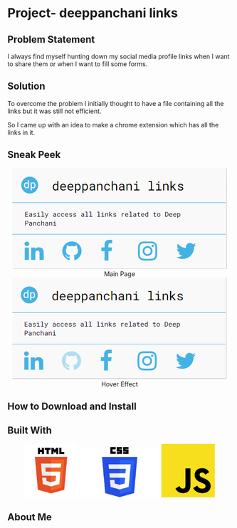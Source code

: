 # Project- deeppanchani links
## Problem Statement
I always find myself hunting down my social media profile links when I want to share them or when I want to fill some forms.
## Solution
To overcome the problem I initially thought to have a file containing all the links but it was still not efficient.

So I came up with an idea to make a chrome extension which has all the links in it.
## Sneak Peek

<p align="center">
    <img src="extra/home_page.png"><br>
    Main Page<br>
    <img src="extra/hover_effect.png"><br>
    Hover Effect<br>
</p>

## How to Download and Install



## Built With

<p align="center">
    <img src="extra/html.png" width="120px">
    <img src="extra/css.png" width="180px">
    <img src="extra/js.png" width="120px">
</p>

## About Me

